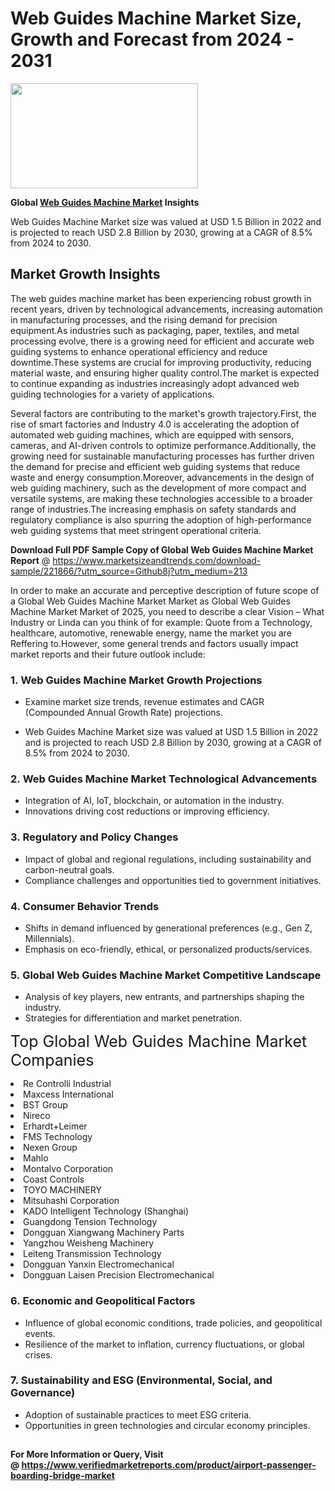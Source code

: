<H1>Web Guides Machine Market Size, Growth and Forecast from 2024 - 2031</H1><img class="aligncenter size-medium wp-image-584254" src="https://thirdeyenews.in/wp-content/uploads/2024/09/Global-Market-Research-300x168.jpeg" alt="" width="300" height="168" /><p><strong>Global&nbsp;<a href="https://www.marketsizeandtrends.com/download-sample/221866/?utm_source=Github8j?utm_medium=213">Web Guides Machine Market</a> Insights</strong></p><p>Web Guides Machine Market size was valued at USD 1.5 Billion in 2022 and is projected to reach USD 2.8 Billion by 2030, growing at a CAGR of 8.5% from 2024 to 2030.</p><p><h2>Market Growth Insights</h2> <p>The web guides machine market has been experiencing robust growth in recent years, driven by technological advancements, increasing automation in manufacturing processes, and the rising demand for precision equipment.As industries such as packaging, paper, textiles, and metal processing evolve, there is a growing need for efficient and accurate web guiding systems to enhance operational efficiency and reduce downtime.These systems are crucial for improving productivity, reducing material waste, and ensuring higher quality control.The market is expected to continue expanding as industries increasingly adopt advanced web guiding technologies for a variety of applications.</p> <p>Several factors are contributing to the market's growth trajectory.First, the rise of smart factories and Industry 4.0 is accelerating the adoption of automated web guiding machines, which are equipped with sensors, cameras, and AI-driven controls to optimize performance.Additionally, the growing need for sustainable manufacturing processes has further driven the demand for precise and efficient web guiding systems that reduce waste and energy consumption.Moreover, advancements in the design of web guiding machinery, such as the development of more compact and versatile systems, are making these technologies accessible to a broader range of industries.The increasing emphasis on safety standards and regulatory compliance is also spurring the adoption of high-performance web guiding systems that meet stringent operational criteria.</p> <p><span class=""><strong>Download Full PDF Sample Copy of Global Web Guides Machine Market Report</strong> @ <a href="https://www.marketsizeandtrends.com/download-sample/221866/?utm_source=Github8j?utm_medium=213" target="_blank">https://www.marketsizeandtrends.com/download-sample/221866/?utm_source=Github8j?utm_medium=213</a></span></p><p>In order to make an accurate and perceptive description of future scope of a Global&nbsp;Web Guides Machine Market Market as Global&nbsp;Web Guides Machine Market Market of 2025, you need to describe a clear Vision &ndash; What Industry or Linda can you think of for example: Quote from a Technology, healthcare, automotive, renewable energy, name the market you are Reffering to.However, some general trends and factors usually impact market reports and their future outlook include:</p><h3>1.&nbsp;<strong>Web Guides Machine Market Growth Projections</strong></h3><ul><li>Examine market size trends, revenue estimates and CAGR (Compounded Annual Growth Rate) projections.</li><li><p>Web Guides Machine Market size was valued at USD 1.5 Billion in 2022 and is projected to reach USD 2.8 Billion by 2030, growing at a CAGR of 8.5% from 2024 to 2030.</p></li></ul><h3>2.&nbsp;<strong>Web Guides Machine Market Technological Advancements</strong></h3><ul><li>Integration of AI, IoT, blockchain, or automation in the industry.</li><li>Innovations driving cost reductions or improving efficiency.</li></ul><h3>3.&nbsp;<strong>Regulatory and Policy Changes</strong></h3><ul><li>Impact of global and regional regulations, including sustainability and carbon-neutral goals.</li><li>Compliance challenges and opportunities tied to government initiatives.</li></ul><h3>4.&nbsp;<strong>Consumer Behavior Trends</strong></h3><ul><li>Shifts in demand influenced by generational preferences (e.g., Gen Z, Millennials).</li><li>Emphasis on eco-friendly, ethical, or personalized products/services.</li></ul><h3>5.&nbsp;<strong>Global Web Guides Machine Market Competitive Landscape</strong></h3><ul><li>Analysis of key players, new entrants, and partnerships shaping the industry.</li><li>Strategies for differentiation and market penetration.</li></ul><p data-pm-slice="1 1 []"><span style="color: inherit; font-family: inherit; font-size: 25px;">Top Global Web Guides Machine Market Companies</span></p><div class="" data-test-id=""><p><li>Re Controlli Industrial</li><li> Maxcess International</li><li> BST Group</li><li> Nireco</li><li> Erhardt+Leimer</li><li> FMS Technology</li><li> Nexen Group</li><li> Mahlo</li><li> Montalvo Corporation</li><li> Coast Controls</li><li> TOYO MACHINERY</li><li> Mitsuhashi Corporation</li><li> KADO Intelligent Technology (Shanghai)</li><li> Guangdong Tension Technology</li><li> Dongguan Xiangwang Machinery Parts</li><li> Yangzhou Weisheng Machinery</li><li> Leiteng Transmission Technology</li><li> Dongguan Yanxin Electromechanical</li><li> Dongguan Laisen Precision Electromechanical</li></p></div><h3>6.&nbsp;<strong>Economic and Geopolitical Factors</strong></h3><ul><li>Influence of global economic conditions, trade policies, and geopolitical events.</li><li>Resilience of the market to inflation, currency fluctuations, or global crises.</li></ul><h3>7.&nbsp;<strong>Sustainability and ESG (Environmental, Social, and Governance)</strong></h3><ul><li>Adoption of sustainable practices to meet ESG criteria.</li><li>Opportunities in green technologies and circular economy principles.</li></ul><h2><strong style="font-size: 14px;">For More Information or Query, Visit @&nbsp;</strong><a style="background-color: #ffffff; font-size: 14px;" href="https://www.marketsizeandtrends.com/report/web-guides-machine-market/" target="_blank">https://www.verifiedmarketreports.com/product/airport-passenger-boarding-bridge-market</a></h2>